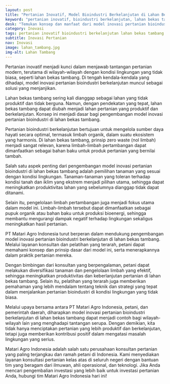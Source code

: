```yaml
---
layout: post
title: "Pertanian Inovatif, Model Bioindustri Berkelanjutan di Lahan Bekas Tambang"
keyword: "pertanian inovatif, bioindustri berkelanjutan, lahan bekas tambang, konsultan pertanian, pelatihan pertanian, matari agro Indonesia"
desk: "Temukan konsep dan manfaat dari model inovasi pertanian bioindustri berkelanjutan di lahan bekas tambang. Pelajari bagaimana PT Matari Agro Indonesia mendukung pengembangan pertanian inovatif melalui layanan konsultan dan pelatihan yang terarah."
category: Inovasi
tags: pertanian inovatif bioindustri berkelanjutan lahan bekas tambang konsultan
subtitle: Inovasi Pertanian
nav: Inovasi
image: lahan_tambang.jpg
img-alt: Lahan Tambang
---
```


Pertanian inovatif menjadi kunci dalam menjawab tantangan pertanian modern, terutama di wilayah-wilayah dengan kondisi lingkungan yang tidak biasa, seperti lahan bekas tambang. Di tengah kendala-kendala yang dihadapi, model inovasi pertanian bioindustri berkelanjutan muncul sebagai solusi yang menjanjikan.

Lahan bekas tambang sering kali dianggap sebagai lahan yang tidak produktif dan tidak berguna. Namun, dengan pendekatan yang tepat, lahan bekas tambang dapat diubah menjadi lahan pertanian yang produktif dan berkelanjutan. Konsep ini menjadi dasar bagi pengembangan model inovasi pertanian bioindustri di lahan bekas tambang.

Pertanian bioindustri berkelanjutan bertujuan untuk mengelola sumber daya hayati secara optimal, termasuk limbah organik, dalam suatu ekosistem yang harmonis. Di lahan bekas tambang, prinsip zero waste (nol limbah) menjadi sangat relevan, karena limbah-limbah pertambangan dapat dimanfaatkan sebagai bahan baku untuk produk pertanian yang bernilai tambah.

Salah satu aspek penting dari pengembangan model inovasi pertanian bioindustri di lahan bekas tambang adalah pemilihan tanaman yang sesuai dengan kondisi lingkungan. Tanaman-tanaman yang toleran terhadap kondisi tanah dan iklim yang ekstrem menjadi pilihan utama, sehingga dapat meningkatkan produktivitas lahan yang sebelumnya dianggap tidak dapat ditanami.

Selain itu, pengelolaan limbah pertambangan juga menjadi fokus utama dalam model ini. Limbah-limbah tersebut dapat dimanfaatkan sebagai pupuk organik atau bahan baku untuk produksi bioenergi, sehingga membantu mengurangi dampak negatif terhadap lingkungan sekaligus meningkatkan hasil pertanian.

PT Matari Agro Indonesia turut berperan dalam mendukung pengembangan model inovasi pertanian bioindustri berkelanjutan di lahan bekas tambang. Melalui layanan konsultan dan pelatihan yang terarah, petani dapat memahami konsep dan prinsip dasar dari model ini, serta menerapkannya dalam praktik pertanian mereka.

Dengan bimbingan dari konsultan yang berpengalaman, petani dapat melakukan diversifikasi tanaman dan pengelolaan limbah yang efektif, sehingga meningkatkan produktivitas dan keberlanjutan pertanian di lahan bekas tambang. Selain itu, pelatihan yang terarah juga memberikan pemahaman yang lebih mendalam tentang teknik dan strategi yang tepat dalam menjalankan pertanian bioindustri di kondisi lingkungan yang tidak biasa.

Melalui upaya bersama antara PT Matari Agro Indonesia, petani, dan pemerintah daerah, diharapkan model inovasi pertanian bioindustri berkelanjutan di lahan bekas tambang dapat menjadi contoh bagi wilayah-wilayah lain yang menghadapi tantangan serupa. Dengan demikian, kita tidak hanya menciptakan pertanian yang lebih produktif dan berkelanjutan, tetapi juga memberikan kontribusi positif dalam mengatasi masalah lingkungan yang serius.

Matari Agro Indonesia adalah salah satu perusahaan konsultan pertanian yang paling terjangkau dan ramah petani di Indonesia. Kami menyediakan layanan konsultasi pertanian kelas atas di seluruh negeri dengan bantuan tim yang beragam dari ilmuwan, ahli operasional, dan teknologi. Jika Anda mencari pengembalian investasi yang lebih baik untuk investasi pertanian Anda, hubungi tim Matari Agro Indonesia hari ini!

